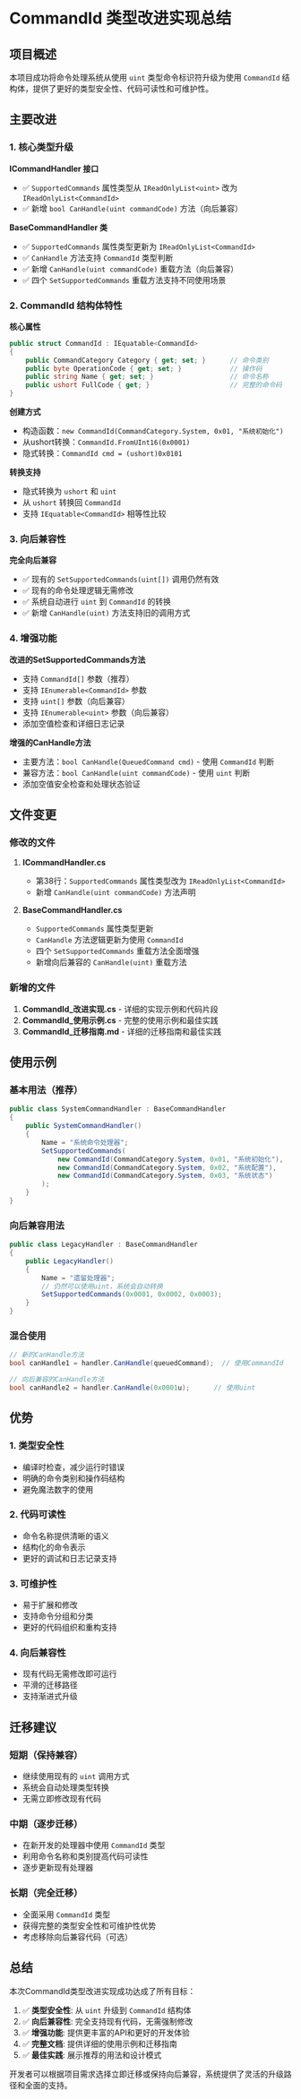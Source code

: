 # CommandId 类型改进实现总结

## 项目概述

本项目成功将命令处理系统从使用 `uint` 类型命令标识符升级为使用 `CommandId` 结构体，提供了更好的类型安全性、代码可读性和可维护性。

## 主要改进

### 1. 核心类型升级

**ICommandHandler 接口**
- ✅ `SupportedCommands` 属性类型从 `IReadOnlyList<uint>` 改为 `IReadOnlyList<CommandId>`
- ✅ 新增 `bool CanHandle(uint commandCode)` 方法（向后兼容）

**BaseCommandHandler 类**
- ✅ `SupportedCommands` 属性类型更新为 `IReadOnlyList<CommandId>`
- ✅ `CanHandle` 方法支持 `CommandId` 类型判断
- ✅ 新增 `CanHandle(uint commandCode)` 重载方法（向后兼容）
- ✅ 四个 `SetSupportedCommands` 重载方法支持不同使用场景

### 2. CommandId 结构体特性

**核心属性**
```csharp
public struct CommandId : IEquatable<CommandId>
{
    public CommandCategory Category { get; set; }      // 命令类别
    public byte OperationCode { get; set; }            // 操作码  
    public string Name { get; set; }                   // 命令名称
    public ushort FullCode { get; }                    // 完整的命令码
}
```

**创建方式**
- 构造函数：`new CommandId(CommandCategory.System, 0x01, "系统初始化")`
- 从ushort转换：`CommandId.FromUInt16(0x0001)`
- 隐式转换：`CommandId cmd = (ushort)0x0101`

**转换支持**
- 隐式转换为 `ushort` 和 `uint`
- 从 `ushort` 转换回 `CommandId`
- 支持 `IEquatable<CommandId>` 相等性比较

### 3. 向后兼容性

**完全向后兼容**
- ✅ 现有的 `SetSupportedCommands(uint[])` 调用仍然有效
- ✅ 现有的命令处理逻辑无需修改
- ✅ 系统自动进行 `uint` 到 `CommandId` 的转换
- ✅ 新增 `CanHandle(uint)` 方法支持旧的调用方式

### 4. 增强功能

**改进的SetSupportedCommands方法**
- 支持 `CommandId[]` 参数（推荐）
- 支持 `IEnumerable<CommandId>` 参数
- 支持 `uint[]` 参数（向后兼容）
- 支持 `IEnumerable<uint>` 参数（向后兼容）
- 添加空值检查和详细日志记录

**增强的CanHandle方法**
- 主要方法：`bool CanHandle(QueuedCommand cmd)` - 使用 `CommandId` 判断
- 兼容方法：`bool CanHandle(uint commandCode)` - 使用 `uint` 判断
- 添加空值安全检查和处理状态验证

## 文件变更

### 修改的文件

1. **ICommandHandler.cs**
   - 第38行：`SupportedCommands` 属性类型改为 `IReadOnlyList<CommandId>`
   - 新增 `CanHandle(uint commandCode)` 方法声明

2. **BaseCommandHandler.cs**
   - `SupportedCommands` 属性类型更新
   - `CanHandle` 方法逻辑更新为使用 `CommandId`
   - 四个 `SetSupportedCommands` 重载方法全面增强
   - 新增向后兼容的 `CanHandle(uint)` 重载方法

### 新增的文件

1. **CommandId_改进实现.cs** - 详细的实现示例和代码片段
2. **CommandId_使用示例.cs** - 完整的使用示例和最佳实践
3. **CommandId_迁移指南.md** - 详细的迁移指南和最佳实践

## 使用示例

### 基本用法（推荐）
```csharp
public class SystemCommandHandler : BaseCommandHandler
{
    public SystemCommandHandler()
    {
        Name = "系统命令处理器";
        SetSupportedCommands(
            new CommandId(CommandCategory.System, 0x01, "系统初始化"),
            new CommandId(CommandCategory.System, 0x02, "系统配置"),
            new CommandId(CommandCategory.System, 0x03, "系统状态")
        );
    }
}
```

### 向后兼容用法
```csharp
public class LegacyHandler : BaseCommandHandler
{
    public LegacyHandler()
    {
        Name = "遗留处理器";
        // 仍然可以使用uint，系统会自动转换
        SetSupportedCommands(0x0001, 0x0002, 0x0003);
    }
}
```

### 混合使用
```csharp
// 新的CanHandle方法
bool canHandle1 = handler.CanHandle(queuedCommand);  // 使用CommandId

// 向后兼容的CanHandle方法  
bool canHandle2 = handler.CanHandle(0x0001u);      // 使用uint
```

## 优势

### 1. 类型安全性
- 编译时检查，减少运行时错误
- 明确的命令类别和操作码结构
- 避免魔法数字的使用

### 2. 代码可读性
- 命令名称提供清晰的语义
- 结构化的命令表示
- 更好的调试和日志记录支持

### 3. 可维护性
- 易于扩展和修改
- 支持命令分组和分类
- 更好的代码组织和重构支持

### 4. 向后兼容性
- 现有代码无需修改即可运行
- 平滑的迁移路径
- 支持渐进式升级

## 迁移建议

### 短期（保持兼容）
- 继续使用现有的 `uint` 调用方式
- 系统会自动处理类型转换
- 无需立即修改现有代码

### 中期（逐步迁移）
- 在新开发的处理器中使用 `CommandId` 类型
- 利用命令名称和类别提高代码可读性
- 逐步更新现有处理器

### 长期（完全迁移）
- 全面采用 `CommandId` 类型
- 获得完整的类型安全性和可维护性优势
- 考虑移除向后兼容代码（可选）

## 总结

本次CommandId类型改进实现成功达成了所有目标：

1. ✅ **类型安全性**: 从 `uint` 升级到 `CommandId` 结构体
2. ✅ **向后兼容性**: 完全支持现有代码，无需强制修改
3. ✅ **增强功能**: 提供更丰富的API和更好的开发体验
4. ✅ **完整文档**: 提供详细的使用示例和迁移指南
5. ✅ **最佳实践**: 展示推荐的用法和设计模式

开发者可以根据项目需求选择立即迁移或保持向后兼容，系统提供了灵活的升级路径和全面的支持。